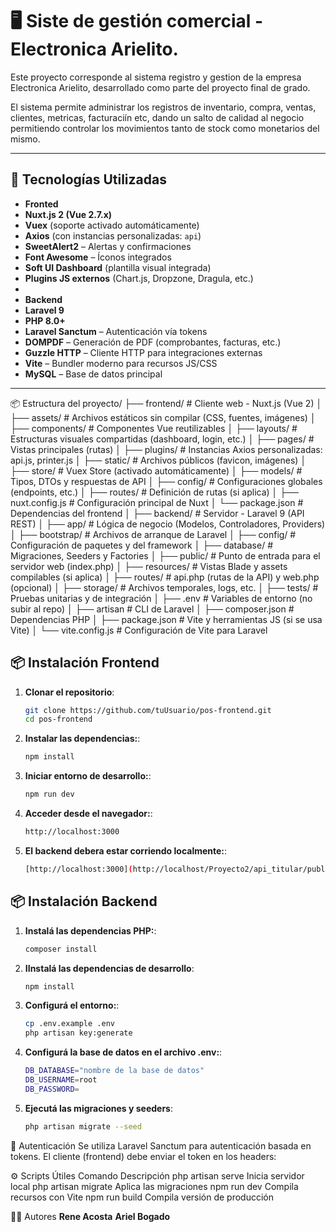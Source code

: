 # 🖥️ Siste de gestión comercial - Electronica Arielito.

Este proyecto corresponde al sistema registro y gestion de la empresa Electronica Arielito, desarrollado como parte del proyecto final de grado.

El sistema permite administrar los registros de inventario, compra, ventas, clientes, metricas, facturaciín etc, dando un salto de calidad al negocio
permitiendo controlar los movimientos tanto de stock como monetarios del mismo.

---

## 🚀 Tecnologías Utilizadas
- **Fronted**
- **Nuxt.js 2 (Vue 2.7.x)**
- **Vuex** (soporte activado automáticamente)
- **Axios** (con instancias personalizadas: `api`)
- **SweetAlert2** – Alertas y confirmaciones
- **Font Awesome** – Íconos integrados
- **Soft UI Dashboard** (plantilla visual integrada)
- **Plugins JS externos** (Chart.js, Dropzone, Dragula, etc.)
- 
- **Backend**
- **Laravel 9**
- **PHP 8.0+**
- **Laravel Sanctum** – Autenticación vía tokens
- **DOMPDF** – Generación de PDF (comprobantes, facturas, etc.)
- **Guzzle HTTP** – Cliente HTTP para integraciones externas
- **Vite** – Bundler moderno para recursos JS/CSS
- **MySQL** – Base de datos principal
---

📦 Estructura del proyecto/
├── frontend/                          # Cliente web - Nuxt.js (Vue 2)
│   ├── assets/                        # Archivos estáticos sin compilar (CSS, fuentes, imágenes)
│   ├── components/                    # Componentes Vue reutilizables
│   ├── layouts/                       # Estructuras visuales compartidas (dashboard, login, etc.)
│   ├── pages/                         # Vistas principales (rutas)
│   ├── plugins/                       # Instancias Axios personalizadas: api.js, printer.js
│   ├── static/                        # Archivos públicos (favicon, imágenes)
│   ├── store/                         # Vuex Store (activado automáticamente)
│   ├── models/                        # Tipos, DTOs y respuestas de API
│   ├── config/                        # Configuraciones globales (endpoints, etc.)
│   ├── routes/                        # Definición de rutas (si aplica)
│   ├── nuxt.config.js                 # Configuración principal de Nuxt
│   └── package.json                   # Dependencias del frontend
│
├── backend/                           # Servidor - Laravel 9 (API REST)
│   ├── app/                           # Lógica de negocio (Modelos, Controladores, Providers)
│   ├── bootstrap/                     # Archivos de arranque de Laravel
│   ├── config/                        # Configuración de paquetes y del framework
│   ├── database/                      # Migraciones, Seeders y Factories
│   ├── public/                        # Punto de entrada para el servidor web (index.php)
│   ├── resources/                     # Vistas Blade y assets compilables (si aplica)
│   ├── routes/                        # api.php (rutas de la API) y web.php (opcional)
│   ├── storage/                       # Archivos temporales, logs, etc.
│   ├── tests/                         # Pruebas unitarias y de integración
│   ├── .env                           # Variables de entorno (no subir al repo)
│   ├── artisan                        # CLI de Laravel
│   ├── composer.json                  # Dependencias PHP
│   ├── package.json                   # Vite y herramientas JS (si se usa Vite)
│   └── vite.config.js                 # Configuración de Vite para Laravel


## 📦 Instalación Frontend

1. **Clonar el repositorio**:
   ```bash
   git clone https://github.com/tuUsuario/pos-frontend.git
   cd pos-frontend
2. **Instalar las dependencias:**:
   ```bash
   npm install
3. **Iniciar entorno de desarrollo:**:
   ```bash
   npm run dev
4. **Acceder desde el navegador:**:
   ```bash
   http://localhost:3000
5. **El backend debera estar corriendo localmente:**:
   ```bash
   [http://localhost:3000](http://localhost/Proyecto2/api_titular/public/api/ (ajustable en el plugin api.js))

## 📦 Instalación Backend
1. **Instalá las dependencias PHP:**:
   ```bash
   composer install
2. **IInstalá las dependencias de desarrollo**:
   ```bash
   npm install
3. **Configurá el entorno:**:
   ```bash
   cp .env.example .env
   php artisan key:generate

4. **Configurá la base de datos en el archivo .env:**:
   ```bash
   DB_DATABASE="nombre de la base de datos"
   DB_USERNAME=root
   DB_PASSWORD=

5. **Ejecutá las migraciones y seeders**:
   ```bash
   php artisan migrate --seed
   
🔐 Autenticación
Se utiliza Laravel Sanctum para autenticación basada en tokens. El cliente (frontend) debe enviar el token en los headers:

⚙️ Scripts Útiles
Comando	Descripción
php artisan serve	Inicia servidor local
php artisan migrate	Aplica las migraciones
npm run dev	Compila recursos con Vite
npm run build	Compila versión de producción

👨‍💻 Autores
**Rene Acosta**
**Ariel Bogado**
